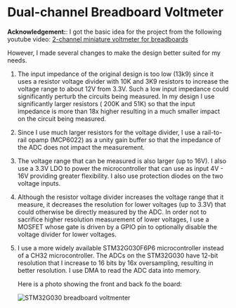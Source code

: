 # Dual-channel Breadboard Voltmeter

**Acknowledgement:**: I got the basic idea for the project from the following youtube video:
[2-channel miniature voltmeter for breadboards](https://www.youtube.com/watch?v=5cCy5Wh3Lyc)

However, I made several changes to make the design better suited for my needs.

1. The input impedance of the original design is too low  (13k9) since it uses a resistor voltage divider with
   10K and 3K9 resistors to increase the voltage range to about 12V from 3.3V.
   Such a low input impedance could significantly perturb the circuits being measured. 
   In my design I use significantly larger resistors ( 200K and 51K) so that the input impedance is more than 18x higher
   resulting in a much smaller impact on the circuit being measured.
2. Since I use much larger resistors for the voltage divider, I use a rail-to-rail opamp (MCP6022) as a unity gain buffer
   so that the impedance of the ADC does not impact the measurement.
3. The voltage range that can be measured is also larger (up to 16V).  I also use a 3.3V LDO to power the microcontroller
   that can use as input 4V - 16V providing greater flexibility. I also use protection diodes on the two voltage inputs.
4. Although the resistor voltage divider increases the voltage range that it measure, it decreases the resolution for lower
   voltages (up to 3.3V) that could otherwise be directly measured by the ADC.
   In order not to sacrifice higher resolution measurement of lower voltages, I use a MOSFET whose gate is driven by a GPIO pin
   to optionally disable the voltage divider for lower voltages.
5. I use a more widely available STM32G030F6P6 microcontroller instead of a CH32 microcontroller.
   The ADCs on the STM32G030 have 12-bit resolution that I increase to 16 bits by 16x oversampling, resulting in
   better resolution.  I use DMA to read the ADC data into memory.

   Here is a photo showing the front and back fo the board:
   
   ![STM32G030 breadboard voltmenter](voltm_photo.jpg)
   